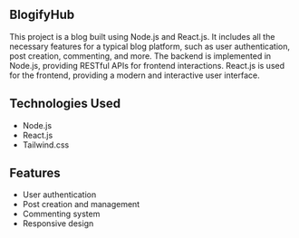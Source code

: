 ## BlogifyHub

This project is a blog built using Node.js and React.js. It includes all the necessary features for a typical blog platform, such as user authentication, post creation, commenting, and more. The backend is implemented in Node.js, providing RESTful APIs for frontend interactions. React.js is used for the frontend, providing a modern and interactive user interface. 

## Technologies Used

- Node.js
- React.js
- Tailwind.css

## Features

- User authentication
- Post creation and management
- Commenting system
- Responsive design

